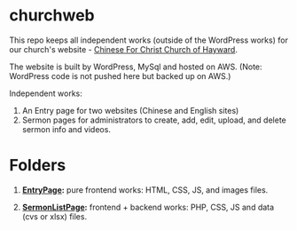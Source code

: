# churchweb
This repo keeps all independent works (outside of the WordPress works) for our church's website - [Chinese For Christ Church of Hayward](https://www.cfcchayward.org/). 

The website is built by WordPress, MySql and hosted on AWS.
(Note: WordPress code is not pushed here but backed up on AWS.)

Independent works: 
1. An Entry page for two websites (Chinese and English sites)
2. Sermon pages for administrators to create, add, edit, upload, and delete sermon info and videos.

# Folders

1. **[EntryPage](https://github.com/DennisLyn/churchweb/tree/main/EntryPage):**  pure frontend works: HTML, CSS, JS, and images files.

2. **[SermonListPage](https://github.com/DennisLyn/churchweb/tree/main/SermonListPage):** frontend + backend works: PHP, CSS, JS and data (cvs or xlsx) files.
